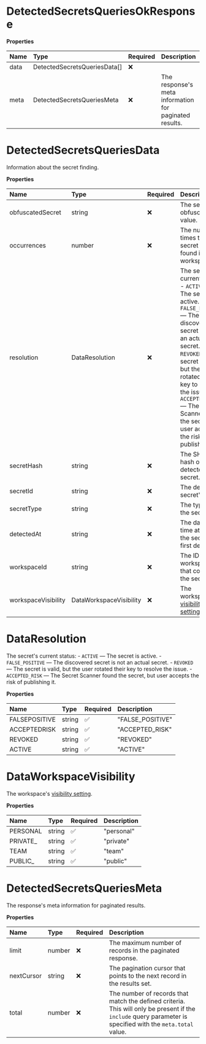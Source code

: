 # DetectedSecretsQueriesOkResponse

**Properties**

| Name | Type                         | Required | Description                                            |
| :--- | :--------------------------- | :------- | :----------------------------------------------------- |
| data | DetectedSecretsQueriesData[] | ❌       |                                                        |
| meta | DetectedSecretsQueriesMeta   | ❌       | The response's meta information for paginated results. |

# DetectedSecretsQueriesData

Information about the secret finding.

**Properties**

| Name                | Type                    | Required | Description                                                                                                                                                                                                                                                                                                                      |
| :------------------ | :---------------------- | :------- | :------------------------------------------------------------------------------------------------------------------------------------------------------------------------------------------------------------------------------------------------------------------------------------------------------------------------------- |
| obfuscatedSecret    | string                  | ❌       | The secret's obfuscated value.                                                                                                                                                                                                                                                                                                   |
| occurrences         | number                  | ❌       | The number of times the secret was found in the workspace.                                                                                                                                                                                                                                                                       |
| resolution          | DataResolution          | ❌       | The secret's current status: - `ACTIVE` — The secret is active. - `FALSE_POSITIVE` — The discovered secret is not an actual secret. - `REVOKED` — The secret is valid, but the user rotated their key to resolve the issue. - `ACCEPTED_RISK` — The Secret Scanner found the secret, but user accepts the risk of publishing it. |
| secretHash          | string                  | ❌       | The SHA-256 hash of the detected secret.                                                                                                                                                                                                                                                                                         |
| secretId            | string                  | ❌       | The detected secret's ID.                                                                                                                                                                                                                                                                                                        |
| secretType          | string                  | ❌       | The type of the secret.                                                                                                                                                                                                                                                                                                          |
| detectedAt          | string                  | ❌       | The date and time at which the secret was first detected.                                                                                                                                                                                                                                                                        |
| workspaceId         | string                  | ❌       | The ID of the workspace that contains the secret.                                                                                                                                                                                                                                                                                |
| workspaceVisibility | DataWorkspaceVisibility | ❌       | The workspace's [visibility setting](https://learning.postman.com/docs/collaborating-in-postman/using-workspaces/managing-workspaces/#changing-workspace-visibility).                                                                                                                                                            |

# DataResolution

The secret's current status: - `ACTIVE` — The secret is active. - `FALSE_POSITIVE` — The discovered secret is not an actual secret. - `REVOKED` — The secret is valid, but the user rotated their key to resolve the issue. - `ACCEPTED_RISK` — The Secret Scanner found the secret, but user accepts the risk of publishing it.

**Properties**

| Name          | Type   | Required | Description      |
| :------------ | :----- | :------- | :--------------- |
| FALSEPOSITIVE | string | ✅       | "FALSE_POSITIVE" |
| ACCEPTEDRISK  | string | ✅       | "ACCEPTED_RISK"  |
| REVOKED       | string | ✅       | "REVOKED"        |
| ACTIVE        | string | ✅       | "ACTIVE"         |

# DataWorkspaceVisibility

The workspace's [visibility setting](https://learning.postman.com/docs/collaborating-in-postman/using-workspaces/managing-workspaces/#changing-workspace-visibility).

**Properties**

| Name      | Type   | Required | Description |
| :-------- | :----- | :------- | :---------- |
| PERSONAL  | string | ✅       | "personal"  |
| PRIVATE\_ | string | ✅       | "private"   |
| TEAM      | string | ✅       | "team"      |
| PUBLIC\_  | string | ✅       | "public"    |

# DetectedSecretsQueriesMeta

The response's meta information for paginated results.

**Properties**

| Name       | Type   | Required | Description                                                                                                                                                 |
| :--------- | :----- | :------- | :---------------------------------------------------------------------------------------------------------------------------------------------------------- |
| limit      | number | ❌       | The maximum number of records in the paginated response.                                                                                                    |
| nextCursor | string | ❌       | The pagination cursor that points to the next record in the results set.                                                                                    |
| total      | number | ❌       | The number of records that match the defined criteria. This will only be present if the `include` query parameter is specified with the `meta.total` value. |

<!-- This file was generated by liblab | https://liblab.com/ -->
